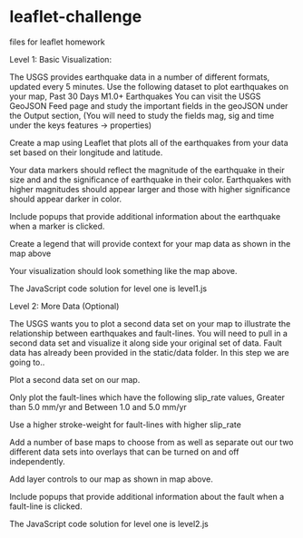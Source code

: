 # leaflet-challenge
files for leaflet homework 


Level 1: Basic Visualization:

The USGS provides earthquake data in a number of different formats, updated every 5 minutes.
Use the following dataset to plot earthquakes on your map,
Past 30 Days M1.0+ Earthquakes
You can visit the USGS GeoJSON Feed page and study the important fields in the geoJSON under the Output section,
(You will need to study the fields mag, sig and time under the keys features -> properties)


Create a map using Leaflet that plots all of the earthquakes from your data set based on their longitude and latitude.


Your data markers should reflect the magnitude of the earthquake in their size and and the significance of earthquake in their color. Earthquakes with higher magnitudes should appear larger and those with higher significance should appear darker in color.


Include popups that provide additional information about the earthquake when a marker is clicked.

Create a legend that will provide context for your map data as shown in the map above


Your visualization should look something like the map above.

The JavaScript code solution for level one is level1.js




Level 2: More Data (Optional)

The USGS wants you to plot a second data set on your map to illustrate the relationship between earthquakes and fault-lines. You will need to pull in a second data set and visualize it along side your original set of data. Fault data has already been provided in the static/data folder.
In this step we are going to..


Plot a second data set on our map.


Only plot the fault-lines which have the following slip_rate values,
Greater than 5.0 mm/yr and Between 1.0 and 5.0 mm/yr


Use a higher stroke-weight for fault-lines with higher slip_rate


Add a number of base maps to choose from as well as separate out our two different data sets into overlays that can be turned on and off independently.


Add layer controls to our map as shown in map above.


Include popups that provide additional information about the fault when a fault-line is clicked.


The JavaScript code solution for level one is level2.js
